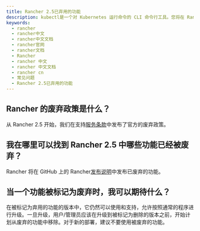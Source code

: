 ```yaml
---
title: Rancher 2.5已弃用的功能
description: kubectl是一个对 Kubernetes 运行命令的 CLI 命令行工具。您将在 Rancher 2.x 的诸多运维和管理任务上需要使用它。
keywords:
  - rancher
  - rancher中文
  - rancher中文文档
  - rancher官网
  - rancher文档
  - Rancher
  - rancher 中文
  - rancher 中文文档
  - rancher cn
  - 常见问题
  - Rancher 2.5已弃用的功能
---
```


## Rancher 的废弃政策是什么？

从 Rancher 2.5 开始，我们在支持[服务条款](https://rancher.com/support-maintenance-terms)中发布了官方的废弃政策。

## 我在哪里可以找到 Rancher 2.5 中哪些功能已经被废弃？

Rancher 将在 GitHub 上的 Rancher[发布说明](https://github.com/rancher/rancher/releases/tag/v2.5.0)中发布已废弃的功能。

## 当一个功能被标记为废弃时，我可以期待什么？

在被标记为弃用的功能的版本中，它仍然可以使用和支持，允许按照通常的程序进行升级。一旦升级，用户/管理员应该在升级到被标记为删除的版本之前，开始计划从废弃的功能中移除。对于新的部署，建议不要使用被废弃的功能。
